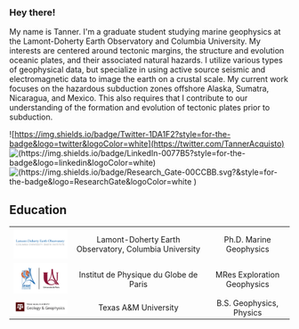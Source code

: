 ### Hey there!

My name is Tanner. I'm a graduate student studying marine geophysics at the Lamont-Doherty Earth Observatory and Columbia University. My interests are centered around tectonic margins, the structure and evolution oceanic plates, and their associated natural hazards. I utilize various types of geophysical data, but specialize in using active source seismic and electromagnetic data to image the earth on a crustal scale. My current work focuses on the hazardous subduction zones offshore Alaska, Sumatra, Nicaragua, and Mexico. This also requires that I contribute to our understanding of the formation and evolution of tectonic plates prior to subduction. 

![https://img.shields.io/badge/Twitter-1DA1F2?style=for-the-badge&logo=twitter&logoColor=white](https://twitter.com/TannerAcquisto)
![(https://img.shields.io/badge/LinkedIn-0077B5?style=for-the-badge&logo=linkedin&logoColor=white)](https://www.linkedin.com/in/TannerAcquisto/)
![(https://img.shields.io/badge/Research_Gate-00CCBB.svg?&style=for-the-badge&logo=ResearchGate&logoColor=white
)](https://www.researchgate.net/profile/Tanner-Acquisto)

## Education
| | | |
|:--:|:--:|:--:|
| <img width="200" src="./logos/ldeo_cu.jpg"></img> |Lamont-Doherty Earth Observatory, Columbia University | Ph.D. Marine Geophysics |
| <img width="200" src="./logos/ipgp_up.jpg"></img> |Institut de Physique du Globe de Paris | MRes Exploration Geophysics |
| <img width="200" src="./logos/tamu_geo.png"></img> |Texas A&M University |  B.S. Geophysics, Physics|
